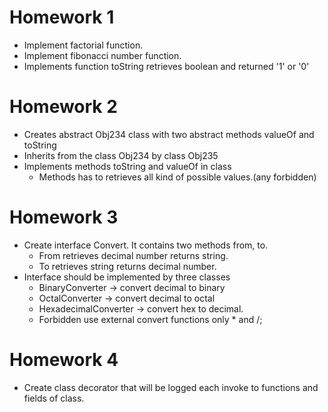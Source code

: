 # Homework 1
- Implement factorial function.
- Implement fibonacci number function.
- Implements function toString retrieves boolean and returned '1' or '0'

# Homework 2
- Creates abstract Obj234 class with two abstract methods valueOf and toString
- Inherits from the class Obj234 by class Obj235
- Implements methods toString and valueOf in class
    - Methods has to retrieves all kind of possible values.(any forbidden)

# Homework 3
- Create interface Convert. It contains two methods from, to.
    - From retrieves decimal number returns string.
    - To retrieves string returns decimal number.
- Interface should be implemented by three classes
    - BinaryConverter -> convert decimal to binary
    - OctalConverter -> convert decimal to octal
    - HexadecimalConverter -> convert hex to decimal.
    - Forbidden use external convert functions only * and /;
# Homework 4
- Create class decorator that will be logged each invoke to functions and fields of class.
